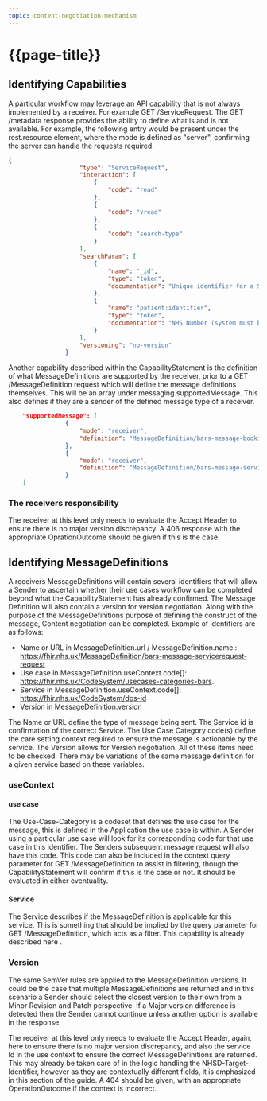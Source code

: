 ```yaml
---
topic: content-negotiation-mechanism
---
```


# {{page-title}}

## Identifying Capabilities 

A particular workflow may leverage an API capability that is not always implemented by a receiver. For example GET /ServiceRequest. The GET /metadata response provides the ability to define what is and is not available. For example, the following entry would be present under the rest.resource element, where the mode is defined as "server", confirming the server can handle the requests required.

``` json
{
					"type": "ServiceRequest",
					"interaction": [
						{
							"code": "read"
						},
						{
							"code": "vread"
						},
						{
							"code": "search-type"
						}
					],
					"searchParam": [
						{
							"name": "_id",
							"type": "token",
							"documentation": "Unique identifier for a ServiceRequest"
						},
						{
							"name": "patient:identifier",
							"type": "token",
							"documentation": "NHS Number (system must be https://fhir.nhs.uk/Id/nhs-number)"
						}
					],
					"versioning": "no-version"
				}
```

Another capability described within the CapabilityStatement is the definition of what MessageDefinitions are supported by the receiver, prior to a GET /MessageDefinition request which will define the message definitions themselves. This will be an array under messaging.supportedMessage. This also defines if they are a sender of the defined message type of a receiver. 

```json
	"supportedMessage": [
				{
					"mode": "receiver",
					"definition": "MessageDefinition/bars-message-booking-request"
				},
				{
					"mode": "receiver",
					"definition": "MessageDefinition/bars-message-servicerequest-request-referral"
				}
	]
```

### The receivers responsibility

The receiver at this level only needs to evaluate the Accept Header to ensure there is no major version discrepancy. A 406 response with the appropriate OprationOutcome should be given if this is the case. 

## Identifying MessageDefinitions

A receivers MessageDefinitions will contain several identifiers that will allow a Sender to ascertain whether their use cases workflow can be completed beyond what the CapabilityStatement has already confirmed. The Message Definition will also contain a version for version negotiation. 
Along with the purpose of the MessageDefinitions purpose of defining the construct of the message, Content negotiation can be completed. Example of identifiers are as follows:

* Name or URL in MessageDefinition.url / MessageDefinition.name : https://fhir.nhs.uk/MessageDefinition/bars-message-servicerequest-request
* Use case in  MessageDefinition.useContext.code[]: https://fhir.nhs.uk/CodeSystem/usecases-categories-bars.
* Service in MessageDefinition.useContext.code[]: https://fhir.nhs.uk/CodeSystem/dos-id
* Version in MessageDefinition.version

The Name or URL define the type of message being sent. The Service id is confirmation of the correct Service. The Use Case Category code(s) define the care setting context required to ensure the message is actionable by the service. The Version allows for Version negotiation. All of these items need to be checked. There may be variations of the same message definition for a given service based on these variables.

### useContext

#### use case
The Use-Case-Category is a codeset that defines the use case for the message, this is defined in the Application the use case is within. A Sender using a particular use case will look for its corresponding code for that use case in this identifier. The Senders subsequent message request will also have this code. This code can also be included in the context query parameter for GET /MessageDefinition to assist in filtering, though the CapabilityStatement will confirm if this is the case or not. It should be evaluated in either eventuality.

#### Service

The Service describes if the MessageDefinition is applicable for this service. This is something that should be implied by the query parameter for GET /MessageDefinition, which acts as a filter. This capability is already described here <link this>.

### Version
The same SemVer rules are applied to the MessageDefinition versions. It could be the case that multiple MessageDefinitions are returned and in this scenario a Sender should select the closest version to their own from a Minor Revision and Patch perspective. If a Major version difference is detected then the Sender cannot continue unless another option is available in the response. 

The receiver at this level only needs to evaluate the Accept Header, again, here to ensure there is no major version discrepancy, and also the service Id in the use context to ensure the correct MessageDefinitions are returned. This may already be taken care of in the logic handling the NHSD-Target-Identifier, however as they are contextually different fields, it is emphasized in this section of the guide. A 404 should be given, with an appropriate OperationOutcome if the context is incorrect.